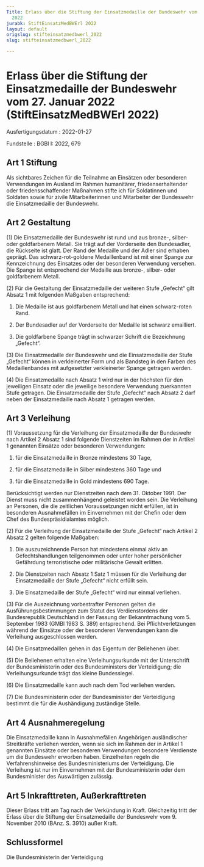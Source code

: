 ```yaml
---
Title: Erlass über die Stiftung der Einsatzmedaille der Bundeswehr vom 27. Januar
  2022
jurabk: StiftEinsatzMedBWErl 2022
layout: default
origslug: stifteinsatzmedbwerl_2022
slug: stifteinsatzmedbwerl_2022

---
```


# Erlass über die Stiftung der Einsatzmedaille der Bundeswehr vom 27. Januar 2022 (StiftEinsatzMedBWErl 2022)

Ausfertigungsdatum
:   2022-01-27

Fundstelle
:   BGBl I: 2022, 679


## Art 1 Stiftung

Als sichtbares Zeichen für die Teilnahme an Einsätzen oder besonderen Verwendungen im Ausland im Rahmen humanitärer, friedenserhaltender oder friedensschaffender Maßnahmen stifte ich für Soldatinnen und Soldaten sowie für zivile Mitarbeiterinnen und Mitarbeiter der Bundeswehr die Einsatzmedaille der Bundeswehr.



## Art 2 Gestaltung

(1) Die Einsatzmedaille der Bundeswehr ist rund und aus bronze-, silber- oder goldfarbenem Metall. Sie trägt auf der Vorderseite den Bundesadler, die Rückseite ist glatt. Der Rand der Medaille und der Adler sind erhaben geprägt. Das schwarz-rot-goldene Medaillenband ist mit einer Spange zur Kennzeichnung des Einsatzes oder der besonderen Verwendung versehen. Die Spange ist entsprechend der Medaille aus bronze-, silber- oder goldfarbenem Metall.

(2) Für die Gestaltung der Einsatzmedaille der weiteren Stufe „Gefecht“ gilt Absatz 1 mit folgenden Maßgaben entsprechend:

1.  Die Medaille ist aus goldfarbenem Metall und hat einen schwarz-roten Rand.


2.  Der Bundesadler auf der Vorderseite der Medaille ist schwarz emailliert.


3.  Die goldfarbene Spange trägt in schwarzer Schrift die Bezeichnung „Gefecht“.




(3) Die Einsatzmedaille der Bundeswehr und die Einsatzmedaille der Stufe „Gefecht“ können in verkleinerter Form und als Bandsteg in den Farben des Medaillenbandes mit aufgesetzter verkleinerter Spange getragen werden.

(4) Die Einsatzmedaille nach Absatz 1 wird nur in der höchsten für den jeweiligen Einsatz oder die jeweilige besondere Verwendung zuerkannten Stufe getragen. Die Einsatzmedaille der Stufe „Gefecht“ nach Absatz 2 darf neben der Einsatzmedaille nach Absatz 1 getragen werden.


## Art 3 Verleihung

(1) Voraussetzung für die Verleihung der Einsatzmedaille der Bundeswehr nach Artikel 2 Absatz 1 sind folgende Dienstzeiten im Rahmen der in Artikel 1 genannten Einsätze oder besonderen Verwendungen:

1.  für die Einsatzmedaille in Bronze mindestens 30 Tage,


2.  für die Einsatzmedaille in Silber mindestens 360 Tage und


3.  für die Einsatzmedaille in Gold mindestens 690 Tage.



Berücksichtigt werden nur Dienstzeiten nach dem 31. Oktober 1991. Der Dienst muss nicht zusammenhängend geleistet worden sein. Die Verleihung an Personen, die die zeitlichen Voraussetzungen nicht erfüllen, ist in besonderen Ausnahmefällen im Einvernehmen mit der Chefin oder dem Chef des Bundespräsidialamtes möglich.

(2) Für die Verleihung der Einsatzmedaille der Stufe „Gefecht“ nach Artikel 2 Absatz 2 gelten folgende Maßgaben:

1.  Die auszuzeichnende Person hat mindestens einmal aktiv an Gefechtshandlungen teilgenommen oder unter hoher persönlicher Gefährdung terroristische oder militärische Gewalt erlitten.


2.  Die Dienstzeiten nach Absatz 1 Satz 1 müssen für die Verleihung der Einsatzmedaille der Stufe „Gefecht“ nicht erfüllt sein.


3.  Die Einsatzmedaille der Stufe „Gefecht“ wird nur einmal verliehen.




(3) Für die Auszeichnung vorbestrafter Personen gelten die Ausführungsbestimmungen zum Statut des Verdienstordens der Bundesrepublik Deutschland in der Fassung der Bekanntmachung vom 5. September 1983 (GMBl 1983 S. 389) entsprechend. Bei Pflichtverletzungen während der Einsätze oder der besonderen Verwendungen kann die Verleihung ausgeschlossen werden.

(4) Die Einsatzmedaillen gehen in das Eigentum der Beliehenen über.

(5) Die Beliehenen erhalten eine Verleihungsurkunde mit der Unterschrift der Bundesministerin oder des Bundesministers der Verteidigung; die Verleihungsurkunde trägt das kleine Bundessiegel.

(6) Die Einsatzmedaille kann auch nach dem Tod verliehen werden.

(7) Die Bundesministerin oder der Bundesminister der Verteidigung bestimmt die für die Aushändigung zuständige Stelle.


## Art 4 Ausnahmeregelung

Die Einsatzmedaille kann in Ausnahmefällen Angehörigen ausländischer Streitkräfte verliehen werden, wenn sie sich im Rahmen der in Artikel 1 genannten Einsätze oder besonderen Verwendungen besondere Verdienste um die Bundeswehr erworben haben. Einzelheiten regeln die Verfahrenshinweise des Bundesministeriums der Verteidigung. Die Verleihung ist nur im Einvernehmen mit der Bundesministerin oder dem Bundesminister des Auswärtigen zulässig.


## Art 5 Inkrafttreten, Außerkrafttreten

Dieser Erlass tritt am Tag nach der Verkündung in Kraft. Gleichzeitig tritt der Erlass über die Stiftung der Einsatzmedaille der Bundeswehr vom 9. November 2010 (BAnz. S. 3910) außer Kraft.


## Schlussformel

Die Bundesministerin der Verteidigung


